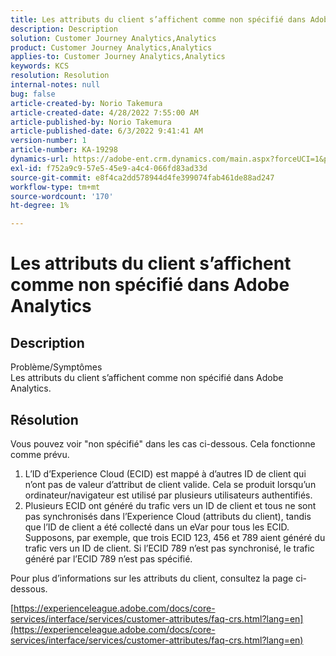 ```yaml
---
title: Les attributs du client s’affichent comme non spécifié dans Adobe Analytics
description: Description
solution: Customer Journey Analytics,Analytics
product: Customer Journey Analytics,Analytics
applies-to: Customer Journey Analytics,Analytics
keywords: KCS
resolution: Resolution
internal-notes: null
bug: false
article-created-by: Norio Takemura
article-created-date: 4/28/2022 7:55:00 AM
article-published-by: Norio Takemura
article-published-date: 6/3/2022 9:41:41 AM
version-number: 1
article-number: KA-19298
dynamics-url: https://adobe-ent.crm.dynamics.com/main.aspx?forceUCI=1&pagetype=entityrecord&etn=knowledgearticle&id=8aee8b7a-c8c6-ec11-a7b6-0022480a1af6
exl-id: f752a9c9-57e5-45e9-a4c4-066fd83ad33d
source-git-commit: e8f4ca2dd578944d4fe399074fab461de88ad247
workflow-type: tm+mt
source-wordcount: '170'
ht-degree: 1%

---
```


# Les attributs du client s’affichent comme non spécifié dans Adobe Analytics

## Description

Problème/Symptômes
<br>Les attributs du client s’affichent comme non spécifié dans Adobe Analytics.

## Résolution




Vous pouvez voir &quot;non spécifié&quot; dans les cas ci-dessous. Cela fonctionne comme prévu.

1. L’ID d’Experience Cloud (ECID) est mappé à d’autres ID de client qui n’ont pas de valeur d’attribut de client valide. Cela se produit lorsqu’un ordinateur/navigateur est utilisé par plusieurs utilisateurs authentifiés.
2. Plusieurs ECID ont généré du trafic vers un ID de client et tous ne sont pas synchronisés dans l’Experience Cloud (attributs du client), tandis que l’ID de client a été collecté dans un eVar pour tous les ECID. Supposons, par exemple, que trois ECID 123, 456 et 789 aient généré du trafic vers un ID de client. Si l’ECID 789 n’est pas synchronisé, le trafic généré par l’ECID 789 n’est pas spécifié.




Pour plus d’informations sur les attributs du client, consultez la page ci-dessous.

[https://experienceleague.adobe.com/docs/core-services/interface/services/customer-attributes/faq-crs.html?lang=en](https://experienceleague.adobe.com/docs/core-services/interface/services/customer-attributes/faq-crs.html?lang=en)
